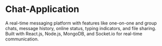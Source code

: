 # Chat-Application
A real-time messaging platform with features like one-on-one and group chats, message history, online status, typing indicators, and file sharing. Built with React.js, Node.js, MongoDB, and Socket.io for real-time communication.
